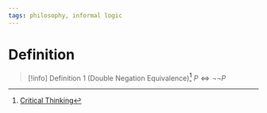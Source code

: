 ```yaml
---
tags: philosophy, informal logic
---
```


# Definition

> [!info] Definition 1 (Double Negation Equivalence)[^1]
> $P \iff \neg \neg P$

[^1]: [Critical Thinking](zotero://open-pdf/library/items/UD4ABYRU?page=668)